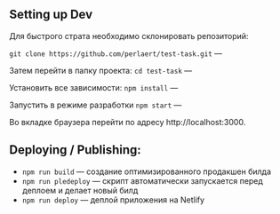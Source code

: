 ## Setting up Dev

Для быстрого страта необходимо склонировать репозиторий:

`git clone https://github.com/perlaert/test-task.git` &mdash;

Затем перейти в папку проекта: `cd test-task` &mdash;

Установить все зависимости: `npm install` &mdash;

Запустить в режиме разработки `npm start` &mdash;

Во вкладке браузера перейти по адресу http://localhost:3000.

## Deploying / Publishing:

- `npm run build` &mdash; создание оптимизированного продакшен билда
- `npm run pledeploy` &mdash; скрипт автоматически запускается перед деплоем и делает новый билд
- `npm run deploy` &mdash; деплой приложения на Netlify
